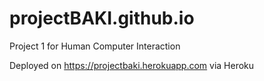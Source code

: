 # projectBAKI.github.io
Project 1 for Human Computer Interaction

Deployed on https://projectbaki.herokuapp.com via Heroku
